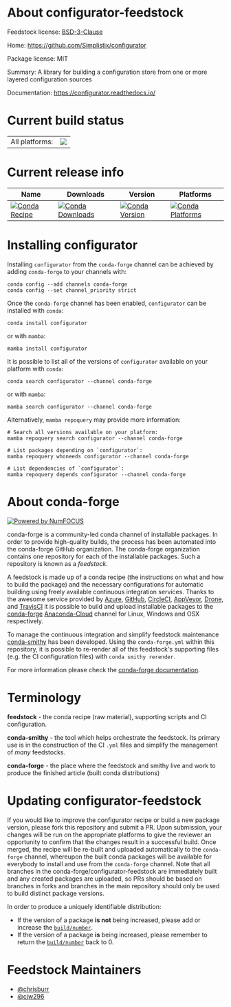 About configurator-feedstock
============================

Feedstock license: [BSD-3-Clause](https://github.com/conda-forge/configurator-feedstock/blob/main/LICENSE.txt)

Home: https://github.com/Simplistix/configurator

Package license: MIT

Summary: A library for building a configuration store from one or more layered configuration sources

Documentation: https://configurator.readthedocs.io/

Current build status
====================


<table><tr><td>All platforms:</td>
    <td>
      <a href="https://dev.azure.com/conda-forge/feedstock-builds/_build/latest?definitionId=13801&branchName=main">
        <img src="https://dev.azure.com/conda-forge/feedstock-builds/_apis/build/status/configurator-feedstock?branchName=main">
      </a>
    </td>
  </tr>
</table>

Current release info
====================

| Name | Downloads | Version | Platforms |
| --- | --- | --- | --- |
| [![Conda Recipe](https://img.shields.io/badge/recipe-configurator-green.svg)](https://anaconda.org/conda-forge/configurator) | [![Conda Downloads](https://img.shields.io/conda/dn/conda-forge/configurator.svg)](https://anaconda.org/conda-forge/configurator) | [![Conda Version](https://img.shields.io/conda/vn/conda-forge/configurator.svg)](https://anaconda.org/conda-forge/configurator) | [![Conda Platforms](https://img.shields.io/conda/pn/conda-forge/configurator.svg)](https://anaconda.org/conda-forge/configurator) |

Installing configurator
=======================

Installing `configurator` from the `conda-forge` channel can be achieved by adding `conda-forge` to your channels with:

```
conda config --add channels conda-forge
conda config --set channel_priority strict
```

Once the `conda-forge` channel has been enabled, `configurator` can be installed with `conda`:

```
conda install configurator
```

or with `mamba`:

```
mamba install configurator
```

It is possible to list all of the versions of `configurator` available on your platform with `conda`:

```
conda search configurator --channel conda-forge
```

or with `mamba`:

```
mamba search configurator --channel conda-forge
```

Alternatively, `mamba repoquery` may provide more information:

```
# Search all versions available on your platform:
mamba repoquery search configurator --channel conda-forge

# List packages depending on `configurator`:
mamba repoquery whoneeds configurator --channel conda-forge

# List dependencies of `configurator`:
mamba repoquery depends configurator --channel conda-forge
```


About conda-forge
=================

[![Powered by
NumFOCUS](https://img.shields.io/badge/powered%20by-NumFOCUS-orange.svg?style=flat&colorA=E1523D&colorB=007D8A)](https://numfocus.org)

conda-forge is a community-led conda channel of installable packages.
In order to provide high-quality builds, the process has been automated into the
conda-forge GitHub organization. The conda-forge organization contains one repository
for each of the installable packages. Such a repository is known as a *feedstock*.

A feedstock is made up of a conda recipe (the instructions on what and how to build
the package) and the necessary configurations for automatic building using freely
available continuous integration services. Thanks to the awesome service provided by
[Azure](https://azure.microsoft.com/en-us/services/devops/), [GitHub](https://github.com/),
[CircleCI](https://circleci.com/), [AppVeyor](https://www.appveyor.com/),
[Drone](https://cloud.drone.io/welcome), and [TravisCI](https://travis-ci.com/)
it is possible to build and upload installable packages to the
[conda-forge](https://anaconda.org/conda-forge) [Anaconda-Cloud](https://anaconda.org/)
channel for Linux, Windows and OSX respectively.

To manage the continuous integration and simplify feedstock maintenance
[conda-smithy](https://github.com/conda-forge/conda-smithy) has been developed.
Using the ``conda-forge.yml`` within this repository, it is possible to re-render all of
this feedstock's supporting files (e.g. the CI configuration files) with ``conda smithy rerender``.

For more information please check the [conda-forge documentation](https://conda-forge.org/docs/).

Terminology
===========

**feedstock** - the conda recipe (raw material), supporting scripts and CI configuration.

**conda-smithy** - the tool which helps orchestrate the feedstock.
                   Its primary use is in the construction of the CI ``.yml`` files
                   and simplify the management of *many* feedstocks.

**conda-forge** - the place where the feedstock and smithy live and work to
                  produce the finished article (built conda distributions)


Updating configurator-feedstock
===============================

If you would like to improve the configurator recipe or build a new
package version, please fork this repository and submit a PR. Upon submission,
your changes will be run on the appropriate platforms to give the reviewer an
opportunity to confirm that the changes result in a successful build. Once
merged, the recipe will be re-built and uploaded automatically to the
`conda-forge` channel, whereupon the built conda packages will be available for
everybody to install and use from the `conda-forge` channel.
Note that all branches in the conda-forge/configurator-feedstock are
immediately built and any created packages are uploaded, so PRs should be based
on branches in forks and branches in the main repository should only be used to
build distinct package versions.

In order to produce a uniquely identifiable distribution:
 * If the version of a package **is not** being increased, please add or increase
   the [``build/number``](https://docs.conda.io/projects/conda-build/en/latest/resources/define-metadata.html#build-number-and-string).
 * If the version of a package **is** being increased, please remember to return
   the [``build/number``](https://docs.conda.io/projects/conda-build/en/latest/resources/define-metadata.html#build-number-and-string)
   back to 0.

Feedstock Maintainers
=====================

* [@chrisburr](https://github.com/chrisburr/)
* [@cjw296](https://github.com/cjw296/)

